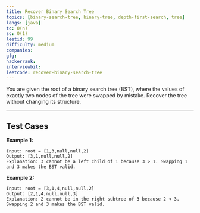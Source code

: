 ```yaml
---
title: Recover Binary Search Tree
topics: [binary-search-tree, binary-tree, depth-first-search, tree]
langs: [java]
tc: O(n)
sc: O(1)
leetid: 99
difficulty: medium
companies: 
gfg: 
hackerrank: 
interviewbit: 
leetcode: recover-binary-search-tree
---
```


You are given the root of a binary search tree (BST), 
where the values of exactly two nodes of the tree were swapped by mistake. 
Recover the tree without changing its structure.

---

## Test Cases

**Example 1:** 
```
Input: root = [1,3,null,null,2]
Output: [3,1,null,null,2]
Explanation: 3 cannot be a left child of 1 because 3 > 1. Swapping 1 and 3 makes the BST valid.
```

**Example 2:** 
```
Input: root = [3,1,4,null,null,2]
Output: [2,1,4,null,null,3]
Explanation: 2 cannot be in the right subtree of 3 because 2 < 3. Swapping 2 and 3 makes the BST valid.
```